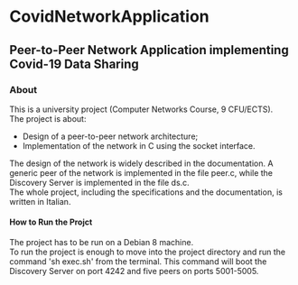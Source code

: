 # CovidNetworkApplication
## Peer-to-Peer Network Application implementing Covid-19 Data Sharing
### About
This is a university project (Computer Networks Course, 9 CFU/ECTS).  
The project is about:
* Design of a peer-to-peer network architecture;
* Implementation of the network in C using the socket interface.

The design of the network is widely described in the documentation.
A generic peer of the network is implemented in the file peer.c, while the Discovery Server is implemented in the file ds.c.  
The whole project, including the specifications and the documentation, is written in Italian.

#### How to Run the Projct
The project has to be run on a Debian 8 machine.  
To run the project is enough to move into the project directory and run the command 'sh exec.sh' from the terminal. This command will boot the Discovery Server on port 4242 and five peers on ports 5001-5005.
